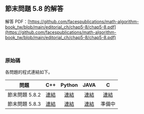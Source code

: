 ## 節末問題 5.8 的解答

解答 PDF：[https://github.com/facespublications/math-algorithm-book_tw/blob/main/editorial_ch/chap5-8/chap5-8.pdf](https://github.com/facespublications/math-algorithm-book_tw/blob/main/editorial_ch/chap5-8/chap5-8.pdf)

<br />

### 原始碼

各問題的程式連結如下。

| 問題 | C++ | Python | JAVA | C |
|:---:|:---:|:---:|:---:|:---:|
| 節末問題 5.8.2 | [連結](https://github.com/facespublications/math-algorithm-book_tw/blob/main/editorial_ch/chap5-8/prob5-8-2.cpp) | [連結](https://github.com/facespublications/math-algorithm-book_tw/blob/main/editorial_ch/chap5-8/prob5-8-2.py) | [連結](https://github.com/facespublications/math-algorithm-book_tw/blob/main/editorial_ch/chap5-8/prob5-8-2.java) | [連結](https://github.com/facespublications/math-algorithm-book_tw/blob/main/editorial_ch/chap5-8/prob5-8-2.c) |
| 節末問題 5.8.3 | [連結](https://github.com/facespublications/math-algorithm-book_tw/blob/main/editorial_ch/chap5-8/prob5-8-3.cpp) | [連結](https://github.com/facespublications/math-algorithm-book_tw/blob/main/editorial_ch/chap5-8/prob5-8-3.py) | [連結](https://github.com/facespublications/math-algorithm-book_tw/blob/main/editorial_ch/chap5-8/prob5-8-3.java) | 準備中 |
